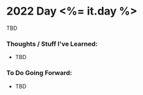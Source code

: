 # 2022 Day <%= it.day %>

TBD

### Thoughts / Stuff I've Learned:
* TBD

### To Do Going Forward:
* TBD